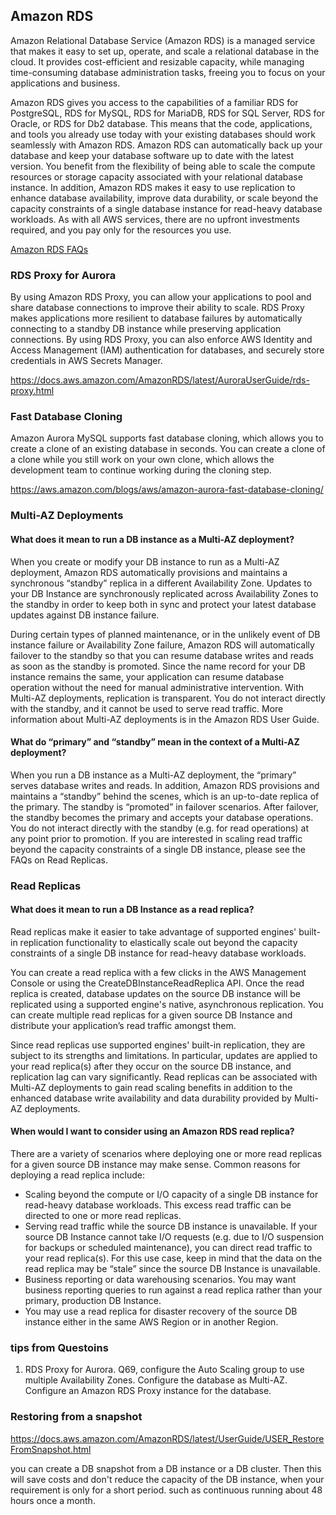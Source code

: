 ## Amazon RDS

Amazon Relational Database Service (Amazon RDS) is a managed service that makes it easy to set up, operate, and scale a relational database in the cloud. It provides cost-efficient and resizable capacity, while managing time-consuming database administration tasks, freeing you to focus on your applications and business.

Amazon RDS gives you access to the capabilities of a familiar RDS for PostgreSQL, RDS for MySQL, RDS for MariaDB, RDS for SQL Server, RDS for Oracle, or RDS for Db2 database. This means that the code, applications, and tools you already use today with your existing databases should work seamlessly with Amazon RDS. Amazon RDS can automatically back up your database and keep your database software up to date with the latest version. You benefit from the flexibility of being able to scale the compute resources or storage capacity associated with your relational database instance. In addition, Amazon RDS makes it easy to use replication to enhance database availability, improve data durability, or scale beyond the capacity constraints of a single database instance for read-heavy database workloads. As with all AWS services, there are no upfront investments required, and you pay only for the resources you use.

[Amazon RDS FAQs](https://aws.amazon.com/rds/faqs/)

### RDS Proxy for Aurora

By using Amazon RDS Proxy, you can allow your applications to pool and share database connections to improve their ability to scale. RDS Proxy makes applications more resilient to database failures by automatically connecting to a standby DB instance while preserving application connections. By using RDS Proxy, you can also enforce AWS Identity and Access Management (IAM) authentication for databases, and securely store credentials in AWS Secrets Manager.

https://docs.aws.amazon.com/AmazonRDS/latest/AuroraUserGuide/rds-proxy.html


### Fast Database Cloning

Amazon Aurora MySQL supports fast database cloning, which allows you to create a clone of an existing database in seconds. You can create a clone of a clone while you still work on your own clone, which allows the development team to continue working during the cloning step.

https://aws.amazon.com/blogs/aws/amazon-aurora-fast-database-cloning/


### Multi-AZ Deployments

#### What does it mean to run a DB instance as a Multi-AZ deployment?

When you create or modify your DB instance to run as a Multi-AZ deployment, Amazon RDS automatically provisions and maintains a synchronous “standby” replica in a different Availability Zone. Updates to your DB Instance are synchronously replicated across Availability Zones to the standby in order to keep both in sync and protect your latest database updates against DB instance failure. 

During certain types of planned maintenance, or in the unlikely event of DB instance failure or Availability Zone failure, Amazon RDS will automatically failover to the standby so that you can resume database writes and reads as soon as the standby is promoted. Since the name record for your DB instance remains the same, your application can resume database operation without the need for manual administrative intervention. With Multi-AZ deployments, replication is transparent. You do not interact directly with the standby, and it cannot be used to serve read traffic. More information about Multi-AZ deployments is in the Amazon RDS User Guide.

#### What do “primary” and “standby” mean in the context of a Multi-AZ deployment?

When you run a DB instance as a Multi-AZ deployment, the “primary” serves database writes and reads. In addition, Amazon RDS provisions and maintains a “standby” behind the scenes, which is an up-to-date replica of the primary. The standby is “promoted” in failover scenarios. After failover, the standby becomes the primary and accepts your database operations. You do not interact directly with the standby (e.g. for read operations) at any point prior to promotion. If you are interested in scaling read traffic beyond the capacity constraints of a single DB instance, please see the FAQs on Read Replicas.

### Read Replicas

#### What does it mean to run a DB Instance as a read replica?

Read replicas make it easier to take advantage of supported engines' built-in replication functionality to elastically scale out beyond the capacity constraints of a single DB instance for read-heavy database workloads.

You can create a read replica with a few clicks in the AWS Management Console or using the CreateDBInstanceReadReplica API. Once the read replica is created, database updates on the source DB instance will be replicated using a supported engine's native, asynchronous replication. You can create multiple read replicas for a given source DB Instance and distribute your application’s read traffic amongst them.

Since read replicas use supported engines' built-in replication, they are subject to its strengths and limitations. In particular, updates are applied to your read replica(s) after they occur on the source DB instance, and replication lag can vary significantly. Read replicas can be associated with Multi-AZ deployments to gain read scaling benefits in addition to the enhanced database write availability and data durability provided by Multi-AZ deployments.

#### When would I want to consider using an Amazon RDS read replica?

There are a variety of scenarios where deploying one or more read replicas for a given source DB instance may make sense. Common reasons for deploying a read replica include:

- Scaling beyond the compute or I/O capacity of a single DB instance for read-heavy database workloads. This excess read traffic can be directed to one or more read replicas.
- Serving read traffic while the source DB instance is unavailable. If your source DB Instance cannot take I/O requests (e.g. due to I/O suspension for backups or scheduled maintenance), you can direct read traffic to your read replica(s). For this use case, keep in mind that the data on the read replica may be “stale” since the source DB Instance is unavailable.
- Business reporting or data warehousing scenarios. You may want business reporting queries to run against a read replica rather than your primary, production DB Instance.
- You may use a read replica for disaster recovery of the source DB instance either in the same AWS Region or in another Region.

### tips from Questoins
1. RDS Proxy for Aurora. Q69, configure the Auto Scaling group to use multiple Availability Zones. Configure the database as Multi-AZ. Configure an Amazon RDS Proxy instance for the database.

### Restoring from a snapshot
https://docs.aws.amazon.com/AmazonRDS/latest/UserGuide/USER_RestoreFromSnapshot.html

you can create a DB snapshot from a DB instance or a DB cluster. Then this will save costs and don't reduce the capacity of the DB instance, when your requirement is only for a short period. such as continuous running about 48 hours once a month.

